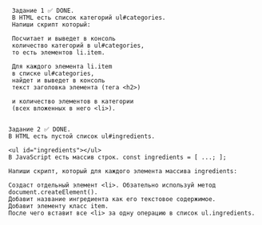      Задание 1 ✅ DONE.
     В HTML есть список категорий ul#categories.
     Напиши скрипт который:

     Посчитает и выведет в консоль
     количество категорий в ul#categories,
     то есть элементов li.item.

     Для каждого элемента li.item
     в списке ul#categories,
     найдет и выведет в консоль
     текст заголовка элемента (тега <h2>)

     и количество элементов в категории
     (всех вложенных в него <li>).


    Задание 2 ✅ DONE.
    В HTML есть пустой список ul#ingredients.

    <ul id="ingredients"></ul>
    В JavaScript есть массив строк. const ingredients = [ ...; ];

    Напиши скрипт, который для каждого элемента массива ingredients:

    Создаст отдельный элемент <li>. Обзательно используй метод document.createElement().
    Добавит название ингредиента как его текстовое содержимое.
    Добавит элементу класс item.
    После чего вставит все <li> за одну операцию в список ul.ingredients.
